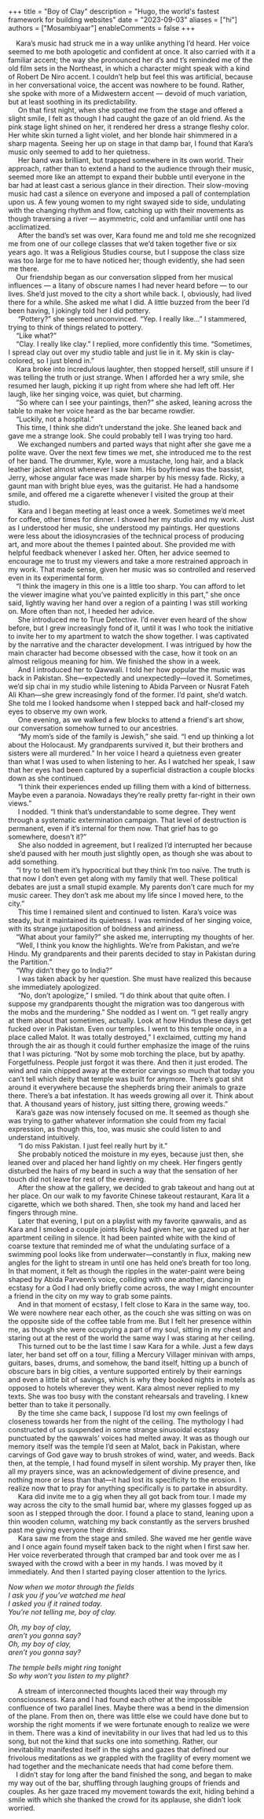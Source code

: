 +++
title = "Boy of Clay"
description = "Hugo, the world's fastest framework for building websites"
date = "2023-09-03"
aliases = ["hi"]
authors = ["Mosambiyaar"]
enableComments = false
+++

&nbsp;&nbsp;&nbsp;&nbsp;Kara’s music had struck me in a way unlike anything I’d heard. Her voice seemed to me both apologetic and confident at once. It also carried with it a familiar accent; the way she pronounced her d’s and t’s reminded me of the old film sets in the Northeast, in which a character might speak with a kind of Robert De Niro accent. I couldn’t help but feel this was artificial, because in her conversational voice, the accent was nowhere to be found. Rather, she spoke with more of a Midwestern accent — devoid of much variation, but at least soothing in its predictability. \
&nbsp;&nbsp;&nbsp;&nbsp; On that first night, when she spotted me from the stage and offered a slight smile, I felt as though I had caught the gaze of an old friend. As the pink stage light shined on her, it rendered her dress a strange fleshy color. Her white skin turned a light violet, and her blonde hair shimmered in a sharp magenta. Seeing her up on stage in that damp bar, I found that Kara’s music only seemed to add to her quietness. \
&nbsp;&nbsp;&nbsp;&nbsp; Her band was brilliant, but trapped somewhere in its own world. Their approach, rather than to extend a hand to the audience through their music, seemed more like an attempt to expand their bubble until everyone in the bar had at least cast a serious glance in their direction. Their slow-moving music had cast a silence on everyone and imposed a pall of contemplation upon us. A few young women to my right swayed side to side, undulating with the changing rhythm and flow, catching up with their movements as though traversing a river — asymmetric, cold and unfamiliar until one has acclimatized. \
&nbsp;&nbsp;&nbsp;&nbsp; After the band’s set was over, Kara found me and told me she recognized me from one of our college classes that we’d taken together five or six years ago. It was a Religious Studies course, but I suppose the class size was too large for me to have noticed her; though evidently, she had seen me there.\
&nbsp;&nbsp;&nbsp;&nbsp;Our friendship began as our conversation slipped from her musical influences — a litany of obscure names I had never heard before — to our lives. She’d just moved to the city a short while back. I, obviously, had lived there for a while. She asked me what I did. A little buzzed from the beer I’d been having, I jokingly told her I did pottery. \
&nbsp;&nbsp;&nbsp;&nbsp; “Pottery?” she seemed unconvinced.
“Yep. I really like…” I stammered, trying to think of things related to pottery. \
&nbsp;&nbsp;&nbsp;&nbsp;“Like what?” \
&nbsp;&nbsp;&nbsp;&nbsp;“Clay. I really like clay.” I replied, more confidently this time. “Sometimes, I spread clay out over my studio table and just lie in it. My skin is clay-colored, so I just blend in.”\
&nbsp;&nbsp;&nbsp;&nbsp;Kara broke into incredulous laughter, then stopped herself, still unsure if I was telling the truth or just strange. When I afforded her a wry smile, she resumed her laugh, picking it up right from where she had left off. Her laugh, like her singing voice, was quiet, but charming.\
&nbsp;&nbsp;&nbsp;&nbsp;“So where can I see your paintings, then?” she asked, leaning across the table to make her voice heard as the bar became rowdier. \
&nbsp;&nbsp;&nbsp;&nbsp;“Luckily, not a hospital.”\
&nbsp;&nbsp;&nbsp;&nbsp;This time, I think she didn’t understand the joke. She leaned back and gave me a strange look. She could probably tell I was trying too hard. \
&nbsp;&nbsp;&nbsp;&nbsp; We exchanged numbers and parted ways that night after she gave me a polite wave.
Over the next few times we met, she introduced me to the rest of her band. The drummer, Kyle, wore a mustache, long hair, and a black leather jacket almost whenever I saw him. His boyfriend was the bassist, Jerry, whose angular face was made sharper by his messy fade. Ricky, a gaunt man with bright blue eyes, was the guitarist. He had a handsome smile, and offered me a cigarette whenever I visited the group at their studio. \
&nbsp;&nbsp;&nbsp;&nbsp; Kara and I began meeting at least once a week. Sometimes we’d meet for coffee, other times for dinner. I showed her my studio and my work. Just as I understood her music, she understood my paintings. Her questions were less about the idiosyncrasies of the technical process of producing art, and more about the themes I painted about. She provided me with helpful feedback whenever I asked her. Often, her advice seemed to encourage me to trust my viewers and take a more restrained approach in my work. That made sense, given her music was so controlled and reserved even in its experimental form. \
&nbsp;&nbsp;&nbsp;&nbsp;“I think the imagery in this one is a little too sharp. You can afford to let the viewer imagine what you’ve painted explicitly in this part,” she once said, lightly waving her hand over a region of a painting I was still working on. More often than not, I heeded her advice. \
&nbsp;&nbsp;&nbsp;&nbsp; She introduced me to True Detective. I’d never even heard of the show before, but I grew increasingly fond of it, until it was I who took the initiative to invite her to my apartment to watch the show together. I was captivated by the narrative and the character development. I was intrigued by how the main character had become obsessed with the case, how it took on an almost religous meaning for him. We finished the show in a week. \
&nbsp;&nbsp;&nbsp;&nbsp; And I introduced her to Qawwali. I told her how popular the music was back in Pakistan. She—expectedly and unexpectedly—loved it. Sometimes, we’d sip chai in my studio while listening to Abida Parveen or Nusrat Fateh Ali Khan—she grew increasingly fond of the former. I’d paint, she’d watch. She told me I looked handsome when I stepped back and half-closed my eyes to observe my own work. \
&nbsp;&nbsp;&nbsp;&nbsp; One evening, as we walked a few blocks to attend a friend's art show, our conversation somehow turned to our ancestries. \
&nbsp;&nbsp;&nbsp;&nbsp; “My mom’s side of the family is Jewish,” she said. “I end up thinking a lot about the Holocaust. My grandparents survived it, but their brothers and sisters were all murdered.” In her voice I heard a quietness even greater than what I was used to when listening to her. As I watched her speak, I saw that her eyes had been captured by a superficial distraction a couple blocks down as she continued. \
&nbsp;&nbsp;&nbsp;&nbsp; “I think their experiences ended up filling them with a kind of bitterness. Maybe even a paranoia. Nowadays they’re really pretty far-right in their own views.”\
&nbsp;&nbsp;&nbsp;&nbsp; I nodded. “I think that’s understandable to some degree. They went through a systematic extermination campaign. That level of destruction is permanent, even if it’s internal for them now. That grief has to go somewhere, doesn’t it?”\
&nbsp;&nbsp;&nbsp;&nbsp; She also nodded in agreement, but I realized I’d interrupted her because she’d paused with her mouth just slightly open, as though she was about to add something.\
&nbsp;&nbsp;&nbsp;&nbsp;“I try to tell them it’s hypocritical but they think I’m too naïve. The truth is that now I don’t even get along with my family that well. These political debates are just a small stupid example. My parents don’t care much for my music career. They don’t ask me about my life since I moved here, to the city.”\
&nbsp;&nbsp;&nbsp;&nbsp; This time I remained silent and continued to listen. Kara’s voice was steady, but it maintained its quietness. I was reminded of her singing voice, with its strange juxtaposition of boldness and airiness.\
&nbsp;&nbsp;&nbsp;&nbsp;“What about your family?” she asked me, interrupting my thoughts of her.\
&nbsp;&nbsp;&nbsp;&nbsp;“Well, I think you know the highlights. We’re from Pakistan, and we’re Hindu. My grandparents and their parents decided to stay in Pakistan during the Partition.” \
&nbsp;&nbsp;&nbsp;&nbsp;“Why didn’t they go to India?” \
&nbsp;&nbsp;&nbsp;&nbsp; I was taken aback by her question. She must have realized this because she immediately apologized. \
&nbsp;&nbsp;&nbsp;&nbsp; “No, don’t apologize,” I smiled. “I do think about that quite often. I suppose my grandparents thought the migration was too dangerous with the mobs and the murdering.” She nodded as I went on. “I get really angry at them about that sometimes, actually. Look at how Hindus these days get fucked over in Pakistan. Even our temples. I went to this temple once, in a place called Malot. It was totally destroyed,” I exclaimed, cutting my hand through the air as though it could further emphasize the image of the ruins that I was picturing. “Not by some mob torching the place, but by apathy. Forgetfulness. People just forgot it was there. And then it just eroded. The wind and rain chipped away at the exterior carvings so much that today you can’t tell which deity that temple was built for anymore. There’s goat shit around it everywhere because the shepherds bring their animals to graze there. There’s a bat infestation. It has weeds growing all over it. Think about that. A thousand years of history, just sitting there, growing weeds.” \
&nbsp;&nbsp;&nbsp;&nbsp;Kara’s gaze was now intensely focused on me. It seemed as though she was trying to gather whatever information she could from my facial expression, as though this, too, was music she could listen to and understand intuitively. \
&nbsp;&nbsp;&nbsp;&nbsp; “I do miss Pakistan. I just feel really hurt by it." \
&nbsp;&nbsp;&nbsp;&nbsp; She probably noticed the moisture in my eyes, because just then, she leaned over and placed her hand lightly on my cheek. Her fingers gently disturbed the hairs of my beard in such a way that the sensation of her touch did not leave for rest of the evening. \
&nbsp;&nbsp;&nbsp;&nbsp; After the show at the gallery, we decided to grab takeout and hang out at her place. On our walk to my favorite Chinese takeout restaurant, Kara lit a cigarette, which we both shared. Then, she took my hand and laced her fingers through mine. \
&nbsp;&nbsp;&nbsp;&nbsp; Later that evening, I put on a playlist with my favorite qawwalis, and as Kara and I smoked a couple joints Ricky had given her, we gazed up at her apartment ceiling in silence. It had been painted white with the kind of coarse texture that reminded me of what the undulating surface of a swimming pool looks like from underwater—constantly in flux, making new angles for the light to stream in until one has held one’s breath for too long. In that moment, it felt as though the ripples in the water-paint were being shaped by Abida Parveen’s voice, colliding with one another, dancing in ecstasy for a God I had only briefly come across, the way I might encounter a friend in the city on my way to grab some paints. \
&nbsp;&nbsp;&nbsp;&nbsp; And in that moment of ecstasy, I felt close to Kara in the same way, too. We were nowhere near each other, as the couch she was sitting on was on the opposite side of the coffee table from me. But I felt her presence within me, as though she were occupying a part of my soul, sitting in my chest and staring out at the rest of the world the same way I was staring at her ceiling. \
&nbsp;&nbsp;&nbsp;&nbsp; This turned out to be the last time I saw Kara for a while. Just a few days later, her band set off on a tour, filling a Mercury Villager minivan with amps, guitars, bases, drums, and somehow, the band itself, hitting up a bunch of obscure bars in big cities, a venture supported entirely by their earnings and even a little bit of savings, which is why they booked nights in motels as opposed to hotels wherever they went. Kara almost never replied to my texts. She was too busy with the constant rehearsals and traveling. I knew better than to take it personally. \
&nbsp;&nbsp;&nbsp;&nbsp; By the time she came back, I suppose I’d lost my own feelings of closeness towards her from the night of the ceiling. The mythology I had constructed of us suspended in some strange sinusoidal ecstasy punctuated by the qawwals’ voices had melted away. It was as though our memory itself was the temple I’d seen at Malot, back in Pakistan, where carvings of God gave way to brush strokes of wind, water, and weeds. Back then, at the temple, I had found myself in silent worship. My prayer then, like all my prayers since, was an acknowledgement of divine presence, and nothing more or less than that—it had lost its specificity to the erosion. I realize now that to pray for anything specifically is to partake in absurdity. \
&nbsp;&nbsp;&nbsp;&nbsp; Kara did invite me to a gig when they all got back from tour. I made my way across the city to the small humid bar, where my glasses fogged up as soon as I stepped through the door. I found a place to stand, leaning upon a thin wooden column, watching my back constantly as the servers brushed past me giving everyone their drinks. \
&nbsp;&nbsp;&nbsp;&nbsp; Kara saw me from the stage and smiled. She waved me her gentle wave and I once again found myself taken back to the night when I first saw her. Her voice reverberated through that cramped bar and took over me as I swayed with the crowd with a beer in my hands. I was moved by it immediately. And then I started paying closer attention to the lyrics. 

_Now when we motor through the fields \
I ask you if you’ve watched me heal \
I asked you if it rained today. \
You’re not telling me, boy of clay._
 
_Oh, my boy of clay, \
aren’t you gonna say? \
Oh, my boy of clay, \
aren’t you gonna say?_
 
_The temple bells might ring tonight \
So why won’t you listen to my plight?_
 
&nbsp;&nbsp;&nbsp;&nbsp; A stream of interconnected thoughts laced their way through my consciousness. Kara and I had found each other at the impossible confluence of two parallel lines. Maybe there was a bend in the dimension of the plane. From then on, there was little else we could have done but to worship the right moments if we were fortunate enough to realize we were in them. There was a kind of inevitability in our lives that had led us to this song, but not the kind that sucks one into something. Rather, our inevitability manifested itself in the sighs and gazes that defined our frivolous meditations as we grappled with the fragility of every moment we had together and the mechanicate needs that had come before them. \
&nbsp;&nbsp;&nbsp;&nbsp;I didn’t stay for long after the band finished the song, and began to make my way out of the bar, shuffling through laughing groups of friends and couples. As her gaze traced my movement towards the exit, hiding behind a smile with which she thanked the crowd for its applause, she didn’t look worried.